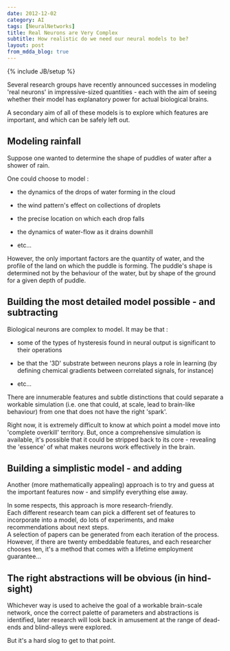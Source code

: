 ```yaml
---
date: 2012-12-02
category: AI
tags: [NeuralNetworks]
title: Real Neurons are Very Complex
subtitle: How realistic do we need our neural models to be?
layout: post
from_mdda_blog: true
---
```

{% include JB/setup %}


Several research groups have recently announced successes in
modeling 'real neurons' in impressive-sized quantities - 
each with the aim of seeing
whether their model has explanatory power
for actual biological brains.

A secondary aim of 
all of these models is to explore which features 
are important, and which can be safely left out.


Modeling rainfall
-----------------------

Suppose one wanted to determine the shape of puddles of water after a shower of rain.

One could choose to model : 

  * the dynamics of the drops of water forming in the cloud
  
  * the wind pattern's effect on collections of droplets

  * the precise location on which each drop falls

  * the dynamics of water-flow as it drains downhill
  
  * etc...

However, the only important factors are the quantity of water, 
and the profile of the land on which the puddle is forming.
The puddle's shape is determined not by the behaviour of the water, 
but by shape of the ground for a given depth of puddle.


Building the most detailed model possible - and subtracting
---------------------------------------------------------------------

Biological neurons are complex to model. It may be that : 

  * some of the types of hysteresis found in neural output 
    is significant to their operations

  * be that the '3D' substrate between neurons plays a role in learning 
    (by defining chemical gradients between correlated signals, for instance)
  
  * etc...
  
There are innumerable features and subtle distinctions that could 
separate a workable simulation (i.e. one that could, at scale, lead
to brain-like behaviour) from one that does not have the right 'spark'.

Right now, it is extremely difficult to know 
at which point a model move into 'complete overkill' territory.
But, once a comprehensive simulation is available, 
it's possible that it could be stripped back to its core - revealing 
the 'essence' of what makes neurons work effectively in the brain.


Building a simplistic model - and adding
---------------------------------------------------------------------

Another (more mathematically appealing) approach is 
to try and guess at the important features now -
and simplify everything else away.

In some respects, this approach is more research-friendly.  
Each different research team can pick a different set of features 
to incorporate into a model, do lots of experiments, and make 
recommendations about next steps.  
A selection of papers can be generated from each iteration of the process.
However, if there are twenty embeddable features, and each researcher chooses ten,
it's a method that comes with a lifetime employment guarantee...


The right abstractions will be obvious (in hind-sight)
---------------------------------------------------------------------

Whichever way is used to acheive the goal of a workable brain-scale network,
once the correct palette of parameters and abstractions is identified, 
later research will look back in amusement at the range of dead-ends
and blind-alleys were explored.

But it's a hard slog to get to that point.
